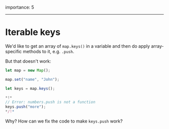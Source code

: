 importance: 5

---

# Iterable keys

We'd like to get an array of `map.keys()` in a variable and then do apply array-specific methods to it, e.g. `.push`.

But that doesn't work:

```js run
let map = new Map();

map.set("name", "John");

let keys = map.keys();

*!*
// Error: numbers.push is not a function
keys.push("more");
*/!*
```

Why? How can we fix the code to make `keys.push` work?
